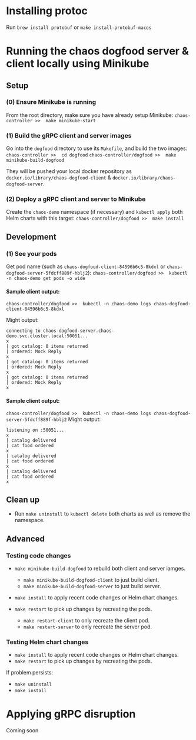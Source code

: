 # Installing protoc

Run `brew install protobuf` or `make install-protobuf-macos`

# Running the chaos dogfood server & client locally using Minikube

## Setup

### (0) Ensure Minikube is running

From the root directory, make sure you have already setup Minikube:
`chaos-controller >>  make minikube-start`

### (1) Build the gRPC client and server images

Go into the `dogfood` directory to use its `Makefile`, and build the two images:
`chaos-controller >>  cd dogfood`
`chaos-controller/dogfood >>  make minikube-build-dogfood`

They will be pushed your local docker repository as `docker.io/library/chaos-dogfood-client` & `docker.io/library/chaos-dogfood-server`.

### (2) Deploy a gRPC client and server to Minikube

Create the `chaos-demo` namespace (if necessary) and `kubectl apply` both Helm charts with this target:
`chaos-controller/dogfood >>  make install`

## Development

### (1) See your pods

Get pod name (such as `chaos-dogfood-client-84596b6c5-8kdxl` or `chaos-dogfood-server-5fdcff889f-hblj2`):
`chaos-controller/dogfood >>  kubectl -n chaos-demo get pods -o wide`

#### Sample client output:
`chaos-controller/dogfood >>  kubectl -n chaos-demo logs chaos-dogfood-client-84596b6c5-8kdxl`

Might output:
```
connecting to chaos-dogfood-server.chaos-demo.svc.cluster.local:50051...
x
| got catalog: 0 items returned
| ordered: Mock Reply
x
| got catalog: 0 items returned
| ordered: Mock Reply
x
| got catalog: 0 items returned
| ordered: Mock Reply
x
```
#### Sample client output:
`chaos-controller/dogfood >>  kubectl -n chaos-demo logs chaos-dogfood-server-5fdcff889f-hblj2`
Might output:
```
listening on :50051...
x
| catalog delivered
| cat food ordered
x
| catalog delivered
| cat food ordered
x
| catalog delivered
| cat food ordered
x
```

## Clean up
* Run `make uninstall` to `kubectl delete` both charts as well as remove the namespace.

## Advanced

### Testing code changes

* `make minikube-build-dogfood` to rebuild both client and server iamges.
  * `make minikube-build-dogfood-client` to just build client.
  * `make minikube-build-dogfood-server` to just build server.
 
* `make install` to apply recent code changes or Helm chart changes.
* `make restart` to pick up changes by recreating the pods.
  * `make restart-client` to only recreate the client pod.
  * `make restart-server` to only recreate the server pod.

### Testing Helm chart changes

* `make install` to apply recent code changes or Helm chart changes.
* `make restart` to pick up changes by recreating the pods.

If problem persists:
* `make uninstall`
* `make install`

# Applying gRPC disruption
Coming soon
